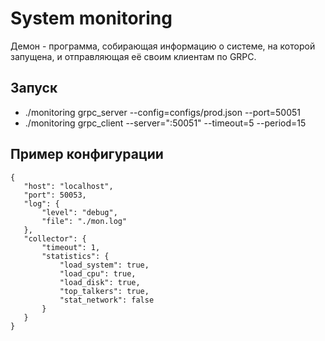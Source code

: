 # System monitoring

Демон - программа, собирающая информацию о системе, на которой запущена, и отправляющая её своим клиентам по GRPC.

## Запуск

 - ./monitoring grpc_server --config=configs/prod.json --port=50051
 - ./monitoring grpc_client --server=":50051" --timeout=5 --period=15

 ## Пример конфигурации

 ```
 {
    "host": "localhost",
    "port": 50053,
    "log": {
        "level": "debug",
        "file": "./mon.log"
    },
    "collector": {
        "timeout": 1,
        "statistics": {
            "load_system": true,
            "load_cpu": true,
            "load_disk": true,
            "top_talkers": true,
            "stat_network": false
        }
    }
}
```

